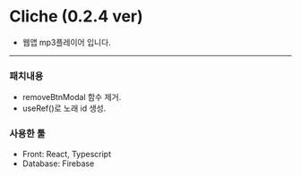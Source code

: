 # Cliche (0.2.4 ver)

- 웹앱 mp3플레이어 입니다.

---

### 패치내용

- removeBtnModal 함수 제거.
- useRef()로 노래 id 생성.

### 사용한 툴

- Front: React, Typescript
- Database: Firebase
